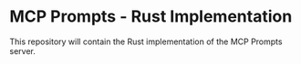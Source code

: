 # MCP Prompts - Rust Implementation

This repository will contain the Rust implementation of the MCP Prompts server.